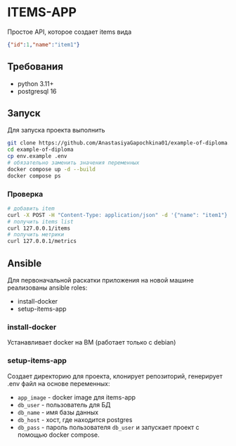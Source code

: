 # ITEMS-APP
Простое API, которое создает items вида
```json
{"id":1,"name":"item1"}
```

## Требования
- python 3.11+
- postgresql 16

## Запуск
Для запуска проекта выполнить
```bash
git clone https://github.com/AnastasiyaGapochkina01/example-of-diploma.git
cd example-of-diploma
cp env.example .env
# обязательно заменить значения переменных
docker compose up -d --build
docker compose ps
```

### Проверка
```bash
# добавить item
curl -X POST -H "Content-Type: application/json" -d '{"name": "item1"}' localhost/items
# получить items list
curl 127.0.0.1/items
# получить метрики
curl 127.0.0.1/metrics
```

## Ansible
Для первоначальной раскатки приложения на новой машине реализованы ansible roles:
- install-docker
- setup-items-app

### install-docker
Устанавливает docker на ВМ (работает только с debian)

### setup-items-app
Создает директорию для проекта, клонирует репозиторий, генерирует .env файл на основе переменных:
- `app_image` - docker image для items-app
- `db_user` - пользователь для БД
- `db_name` - имя базы данных
- `db_host` - хост, где находится postgres
- `db_pass` - пароль пользователя `db_user`
 и запускает проект с помощью docker compose.